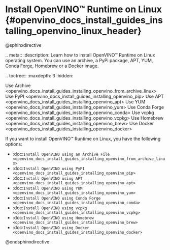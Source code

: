# Install OpenVINO™ Runtime on Linux {#openvino_docs_install_guides_installing_openvino_linux_header}

@sphinxdirective

.. meta::
   :description: Learn how to install OpenVINO™ Runtime on Linux operating system. 
                 You can use an archive, a PyPi package, APT, YUM, Conda Forge, 
                 Homebrew or a Docker image.


.. toctree::
   :maxdepth: 3
   :hidden:

   Use Archive <openvino_docs_install_guides_installing_openvino_from_archive_linux>
   Use PyPI <openvino_docs_install_guides_installing_openvino_pip>
   Use APT <openvino_docs_install_guides_installing_openvino_apt>
   Use YUM <openvino_docs_install_guides_installing_openvino_yum>
   Use Conda Forge <openvino_docs_install_guides_installing_openvino_conda>
   Use vcpkg <openvino_docs_install_guides_installing_openvino_vcpkg>
   Use Homebrew <openvino_docs_install_guides_installing_openvino_brew>
   Use Docker <openvino_docs_install_guides_installing_openvino_docker>


If you want to install OpenVINO™ Runtime on Linux, you have the following options:

* :doc:`Install OpenVINO using an Archive File <openvino_docs_install_guides_installing_openvino_from_archive_linux>`
* :doc:`Install OpenVINO using PyPI <openvino_docs_install_guides_installing_openvino_pip>`
* :doc:`Install OpenVINO using APT <openvino_docs_install_guides_installing_openvino_apt>`
* :doc:`Install OpenVINO using YUM <openvino_docs_install_guides_installing_openvino_yum>`
* :doc:`Install OpenVINO using Conda Forge <openvino_docs_install_guides_installing_openvino_conda>`
* :doc:`Install OpenVINO using vcpkg <openvino_docs_install_guides_installing_openvino_vcpkg>`
* :doc:`Install OpenVINO using Homebrew <openvino_docs_install_guides_installing_openvino_brew>`
* :doc:`Install OpenVINO using Docker <openvino_docs_install_guides_installing_openvino_docker>`




@endsphinxdirective


